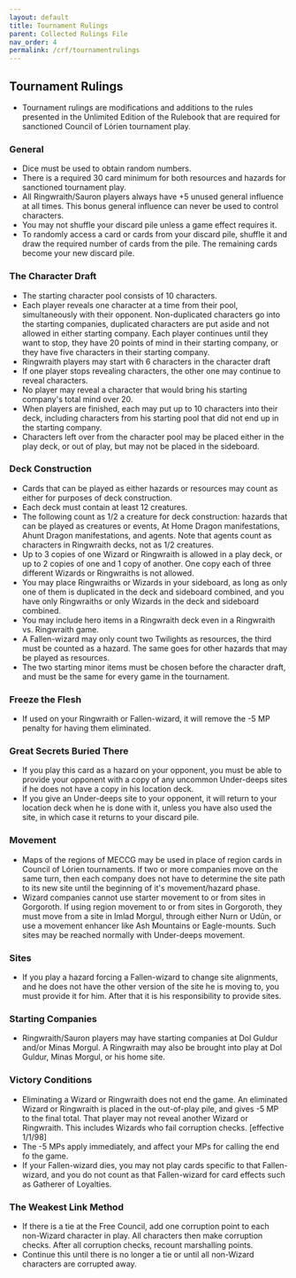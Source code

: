 ```yaml
---
layout: default
title: Tournament Rulings
parent: Collected Rulings File
nav_order: 4
permalink: /crf/tournamentrulings
---
```


## Tournament Rulings
- Tournament rulings are modifications and additions to the rules presented in the Unlimited Edition of the Rulebook that are required for sanctioned Council of Lórien tournament play.

### General
- Dice must be used to obtain random numbers.
- There is a required 30 card minimum for both resources and hazards for sanctioned tournament play.
- All Ringwraith/Sauron players always have +5 unused general influence at all times. This bonus general influence can never be used to control characters.
- You may not shuffle your discard pile unless a game effect requires it.
- To randomly access a card or cards from your discard pile, shuffle it and draw the required number of cards from the pile. The remaining cards become your new discard pile.

### The Character Draft
- The starting character pool consists of 10 characters.
- Each player reveals one character at a time from their pool, simultaneously with their opponent. Non-duplicated characters go into the starting companies, duplicated characters are put aside and not allowed in either starting company. Each player continues until they want to stop, they have 20 points of mind in their starting company, or they have five characters in their starting company.
- Ringwraith players may start with 6 characters in the character draft
- If one player stops revealing characters, the other one may continue to reveal characters.
- No player may reveal a character that would bring his starting company's total mind over 20.
- When players are finished, each may put up to 10 characters into their deck, including characters from his starting pool that did not end up in the starting company.
- Characters left over from the character pool may be placed either in the play deck, or out of play, but may not be placed in the sideboard.

### Deck Construction
- Cards that can be played as either hazards or resources may count as either for purposes of deck construction.
- Each deck must contain at least 12 creatures.
- The following count as 1/2 a creature for deck construction: hazards that can be played as creatures or events, At Home Dragon manifestations, Ahunt Dragon manifestations, and agents. Note that agents count as characters in Ringwraith decks, not as 1/2 creatures.
- Up to 3 copies of one Wizard or Ringwraith is allowed in a play deck, or up to 2 copies of one and 1 copy of another. One copy each of three different Wizards or Ringwraiths is not allowed.
- You may place Ringwraiths or Wizards in your sideboard, as long as only one of them is duplicated in the deck and sideboard combined, and you have only Ringwraiths or only Wizards in the deck and sideboard combined.
- You may include hero items in a Ringwraith deck even in a Ringwraith vs. Ringwraith game.
- A Fallen-wizard may only count two Twilights as resources, the third must be counted as a hazard. The same goes for other hazards that may be played as resources.
- The two starting minor items must be chosen before the character draft, and must be the same for every game in the tournament.

### Freeze the Flesh
- If used on your Ringwraith or Fallen-wizard, it will remove the -5 MP penalty for having them eliminated.

### Great Secrets Buried There
- If you play this card as a hazard on your opponent, you must be able to provide your opponent with a copy of any uncommon Under-deeps sites if he does not have a copy in his location deck.
- If you give an Under-deeps site to your opponent, it will return to your location deck when he is done with it, unless you have also used the site, in which case it returns to your discard pile.

### Movement
- Maps of the regions of MECCG may be used in place of region cards in Council of Lórien tournaments. If two or more companies move on the same turn, then each company does not have to determine the site path to its new site until the beginning of it's movement/hazard phase.
- Wizard companies cannot use starter movement to or from sites in Gorgoroth. If using region movement to or from sites in Gorgoroth, they must move from a site in Imlad Morgul, through either Nurn or Udûn, or use a movement enhancer like Ash Mountains or Eagle-mounts. Such sites may be reached normally with Under-deeps movement.

### Sites
- If you play a hazard forcing a Fallen-wizard to change site alignments, and he does not have the other version of the site he is moving to, you must provide it for him. After that it is his responsibility to provide sites.

### Starting Companies
- Ringwraith/Sauron players may have starting companies at Dol Guldur and/or Minas Morgul. A Ringwraith may also be brought into play at Dol Guldur, Minas Morgul, or his home site.

### Victory Conditions
- Eliminating a Wizard or Ringwraith does not end the game. An eliminated Wizard or Ringwraith is placed in the out-of-play pile, and gives -5 MP to the final total. That player may not reveal another Wizard or Ringwraith. This includes Wizards who fail corruption checks. [effective 1/1/98]
- The -5 MPs apply immediately, and affect your MPs for calling the end fo the game.
- If your Fallen-wizard dies, you may not play cards specific to that Fallen-wizard, and you do not count as that Fallen-wizard for card effects such as Gatherer of Loyalties.

### The Weakest Link Method
- If there is a tie at the Free Council, add one corruption point to each non-Wizard character in play. All characters then make corruption checks. After all corruption checks, recount marshalling points.
- Continue this until there is no longer a tie or until all non-Wizard characters are corrupted away.
